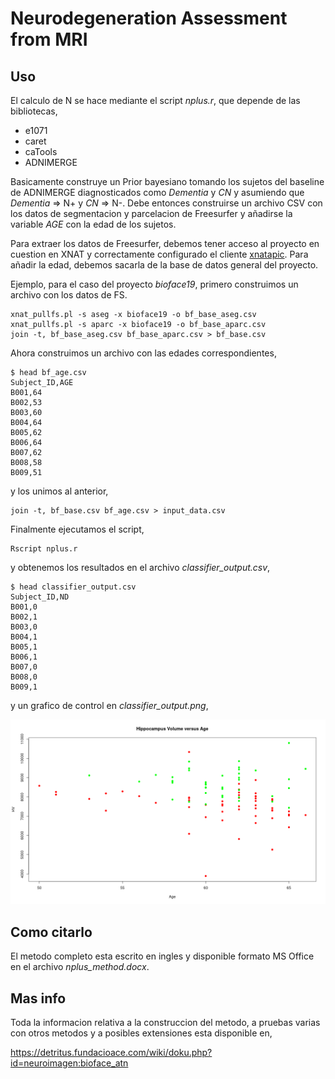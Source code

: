 # Neurodegeneration Assessment from MRI

## Uso

El calculo de N se hace mediante el script *nplus.r*, que depende de las bibliotecas,

  - e1071
  - caret
  - caTools
  - ADNIMERGE

Basicamente construye un Prior bayesiano tomando los sujetos del baseline de ADNIMERGE diagnosticados como *Dementia* y *CN* y asumiendo que *Dementia* => N+ y *CN* => N-. Debe entonces construirse un archivo CSV con los datos de segmentacion y parcelacion de Freesurfer y añadirse la variable *AGE* con la edad de los sujetos. 

Para extraer los datos de Freesurfer, debemos tener acceso al proyecto en cuestion en XNAT y correctamente configurado el cliente [xnatapic](https://github.com/asqwerty666/xnatapic). Para añadir la edad, debemos sacarla de la base de datos general del proyecto.

Ejemplo, para el caso del proyecto *bioface19*, primero construimos un archivo con los datos de FS.

```
xnat_pullfs.pl -s aseg -x bioface19 -o bf_base_aseg.csv
xnat_pullfs.pl -s aparc -x bioface19 -o bf_base_aparc.csv
join -t, bf_base_aseg.csv bf_base_aparc.csv > bf_base.csv
```

Ahora construimos un archivo con las edades correspondientes,

```
$ head bf_age.csv 
Subject_ID,AGE
B001,64
B002,53
B003,60
B004,64
B005,62
B006,64
B007,62
B008,58
B009,51
```

y los unimos al anterior,

```
join -t, bf_base.csv bf_age.csv > input_data.csv
```

Finalmente ejecutamos el script,

```
Rscript nplus.r
```

y obtenemos los resultados en el archivo *classifier_output.csv*,

```
$ head classifier_output.csv 
Subject_ID,ND
B001,0
B002,1
B003,0
B004,1
B005,1
B006,1
B007,0
B008,0
B009,1
```
 y un grafico de control en *classifier_output.png*,

![classifier HV vs AGE](classifier_output.png)

## Como citarlo

El metodo completo esta escrito en ingles y disponible formato MS Office en el archivo *nplus_method.docx*.

## Mas info

Toda la informacion relativa a la construccion del metodo, a pruebas varias con otros metodos y a posibles extensiones esta disponible en,

https://detritus.fundacioace.com/wiki/doku.php?id=neuroimagen:bioface_atn

